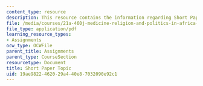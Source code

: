 ```yaml
---
content_type: resource
description: This resource contains the information regarding Short Paper Topic.
file: /media/courses/21a-460j-medicine-religion-and-politics-in-africa-and-the-african-diaspora-spring-2005/19ae9822462029a440e87032090e92c1_MIT21A_460JS05_srt_pap3_5.pdf
file_type: application/pdf
learning_resource_types:
- Assignments
ocw_type: OCWFile
parent_title: Assignments
parent_type: CourseSection
resourcetype: Document
title: Short Paper Topic
uid: 19ae9822-4620-29a4-40e8-7032090e92c1
---
```

